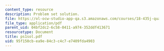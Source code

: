 ```yaml
---
content_type: resource
description: Problem set solution.
file: https://ol-ocw-studio-app-qa.s3.amazonaws.com/courses/18-435j-quantum-computation-fall-2003/95f150cbea9e84c3c4c7e7409fda4903_ps1sol.pdf
file_type: application/pdf
parent_uid: 04bf2dc2-6c58-0411-a974-352ddf413671
resourcetype: Document
title: ps1sol.pdf
uid: 95f150cb-ea9e-84c3-c4c7-e7409fda4903
---
```

